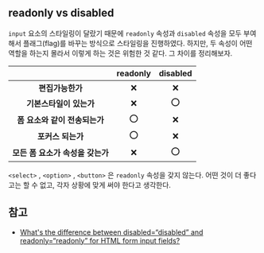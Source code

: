 ## readonly vs disabled

`input` 요소의 스타일링이 달랐기 때문에 `readonly` 속성과 `disabled` 속성을 모두 부여해서 플래그(flag)를 바꾸는 방식으로 스타일링을 진행하였다. 하지만, 두 속성이 어떤 역할을 하는지 몰라서 이렇게 하는 것은 위험한 것 같다. 그 차이를 정리해보자.

|                                  | readonly | disabled |
| :------------------------------: | :------: | :------: |
|         **편집가능한가**         |   :x:    |   :x:    |
|     **기본스타일이 있는가**      |   :x:    |   :o:    |
|  **폼 요소와 같이 전송되는가**   |   :o:    |   :x:    |
|        **포커스 되는가**         |   :o:    |   :x:    |
| **모든 폼 요소가 속성을 갖는가** |   :x:    |   :o:    |

`<select>` , `<option>` , `<button>` 은 `readonly` 속성을 갖지 않는다. 어떤 것이 더 좋다고는 할 수 없고, 각자 상황에 맞게 써야 한다고 생각한다.



## 참고

* [What's the difference between disabled=“disabled” and readonly=“readonly” for HTML form input fields?](https://stackoverflow.com/questions/7730695/whats-the-difference-between-disabled-disabled-and-readonly-readonly-for-ht)